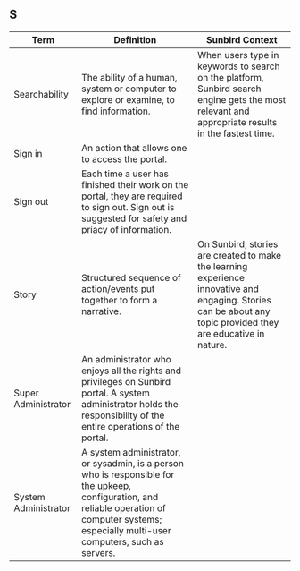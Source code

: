 ## S 

Term | Definition |Sunbird Context
-----|------------|-----------------
Searchability |The ability of a human, system or computer to explore or examine, to find information.   |When users type in keywords to search on the platform, Sunbird search engine gets the most relevant and appropriate results in the fastest time.
Sign in |An action that allows one to access the portal. |
Sign out  |Each time a user has finished their work on the portal, they are required to sign out. Sign out is suggested for safety and priacy of information.   |
Story |Structured sequence of action/events put together to form a narrative. |On Sunbird, stories are created to make the learning experience innovative and engaging. Stories can be about any topic provided they are educative in nature.
Super Administrator |An administrator who enjoys all the rights and privileges on Sunbird portal. A system administrator holds the responsibility of the entire operations of the portal.  |
System Administrator  |A system administrator, or sysadmin, is a person who is responsible for the upkeep, configuration, and reliable operation of computer systems; especially multi-user computers, such as servers.  |
